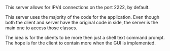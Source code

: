 This server allows for IPV4 connections on the port 2222, by default.

This server uses the majority of the code for the application. 
Even though both the client and server have the original code in side, the server is the main one to access those classes.

The idea is for the clients to be more then just a shell text command prompt.  The hope is for the client to contain more when the GUI
is implemented.
